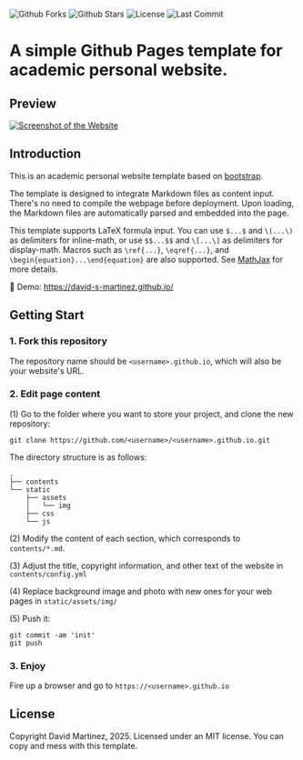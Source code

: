 

![Github Forks](https://img.shields.io/github/forks/david-s-martinez/david-s-martinez.github.io?style=flat)
![Github Stars](https://img.shields.io/github/stars/david-s-martinez/david-s-martinez.github.io?style=flat)
![License](https://img.shields.io/github/license/david-s-martinez/david-s-martinez.github.io)
![Last Commit](https://img.shields.io/github/last-commit/david-s-martinez/david-s-martinez.github.io)

# A simple Github Pages template for academic personal website.

## Preview
[![Screenshot of the Website](https://raw.githubusercontent.com/david-s-martinez/david-s-martinez.github.io/main/screenshot_full.png)](https://david-s-martinez.github.io/)


## Introduction

This is an academic personal website template based on [bootstrap](https://github.com/StartBootstrap/startbootstrap-new-age).

The template is designed to integrate Markdown files as content input.  There's no need to compile the webpage before deployment.  Upon loading, the Markdown files are automatically parsed and embedded into the page.

This template supports LaTeX formula input. You can use `$...$` and `\(...\)` as delimiters for inline-math, or use `$$...$$` and `\[...\]` as delimiters for display-math. Macros such as `\ref{...}`, `\eqref{...}`, and `\begin{equation}...\end{equation}` are also supported. See [MathJax](https://docs.mathjax.org/en/latest/index.html) for more details.

:milky_way: Demo: https://david-s-martinez.github.io/


## Getting Start
### 1. Fork this repository
The repository name should be `<username>.github.io`, which will also be your website's URL.


### 2. Edit page content

(1) Go to the folder where you want to store your project, and clone the new repository:
```
git clone https://github.com/<username>/<username>.github.io.git
```
The directory structure is as follows:

```.
.
├── contents
└── static
    ├── assets
    │   └── img
    ├── css
    └── js
```

(2) Modify the content of each section, which corresponds to `contents/*.md`.

(3) Adjust the title, copyright information, and other text of the website in `contents/config.yml`

(4) Replace background image and photo with new ones for your web pages in `static/assets/img/`

(5) Push it: 
```
git commit -am 'init'
git push
```


### 3. Enjoy

Fire up a browser and go to `https://<username>.github.io`



## License

Copyright David Martinez, 2025. Licensed under an MIT license. You can copy and mess with this template.
